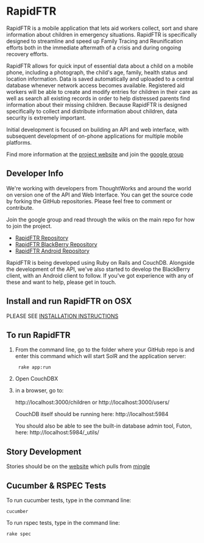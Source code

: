 RapidFTR
=============

RapidFTR is a mobile application that lets aid workers collect, sort and share information about children in emergency situations. RapidFTR is
specifically designed to streamline and speed up Family Tracing and Reunification efforts both in the immediate aftermath of a crisis and during ongoing recovery efforts.

RapidFTR allows for quick input of essential data about a child on a mobile phone, including a photograph, the child's age, family, health status and location information. Data is saved automatically and uploaded to a central database whenever network access becomes available. Registered aid workers will be able to create and modify entries for children in their care as well as search all existing records in order to help distressed parents find information about their missing children. Because RapidFTR is designed specifically to collect and distribute information about children, data security is extremely important.

Initial development is focused on building an API and web interface, with subsequent development of on-phone applications for multiple mobile platforms.

Find more information at the [project website](http://rapidftr.com)
and join the [google group](http://groups.google.com/group/rapidftr/)

Developer Info
--------------

We're working with developers from ThoughtWorks and around the world on version one of the API and Web Interface.
You can get the source code by forking the GitHub repositories.
Please feel free to comment or contribute.

Join the google group and read through the wikis on the main repo for how to join the project.

* [RapidFTR Repository](http://github.com/jorgej/RapidFTR/)
* [RapidFTR BlackBerry Repository](http://github.com/jorgej/RapidFTR---BlackBerry-Edition)
* [RapidFTR Android Repository](http://github.com/jorgej/RapidFTR---Android)

RapidFTR is being developed using Ruby on Rails and CouchDB. Alongside the development of the API,
we've also started to develop the BlackBerry client, with an Android client to follow.
If you've got experience with any of these and want to help, please get in touch.

Install and run RapidFTR on OSX
-------------------------------

PLEASE SEE [INSTALLATION INSTRUCTIONS](http://wiki.github.com/jorgej/RapidFTR/install-and-run-rapidftr-on-osx)

To run RapidFTR
---------------

1. From the command line, go to the folder where your GitHub repo is and enter this command which will start SolR and the application server:

        rake app:run

2. Open CouchDBX

4. in a browser, go to:

    http://localhost:3000/children
    or
    http://localhost:3000/users/

    CouchDB itself should be running here: http://localhost:5984

    You should also be able to see the built-in database admin tool, Futon, here: http://localhost:5984/_utils/

Story Development
-------------

Stories should be on the [website](http://rapidftr.com/userstories/) which pulls from  [mingle](https://minglehosting.thoughtworks.com/unicef/projects/rapidftr/)

Cucumber & RSPEC Tests
-------------

To run cucumber tests, type in the command line:

    cucumber

To run rspec tests, type in the command line:

    rake spec

